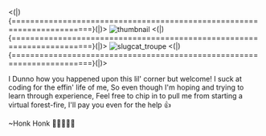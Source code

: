 <(|){=======================================================================}(|)>
![thumbnail](https://user-images.githubusercontent.com/63132454/220227726-f3b944a2-ebe0-492c-ae06-f983a1b9bfa7.jpg)
<(|){=======================================================================}(|)>
![slugcat_troupe](https://user-images.githubusercontent.com/63132454/220227940-7be83ec0-1f05-4908-9f30-7b7722ea43fc.png)
<(|){=======================================================================}(|)>

I Dunno how you happened upon this lil' corner but welcome! I suck at coding for the effin' life of me, So even though I'm hoping and trying to
learn through experience, Feel free to chip in to pull me from starting a virtual forest-fire, I'll pay you even for the help 👍

~Honk Honk 🤡🎪🍭🎡🎉
